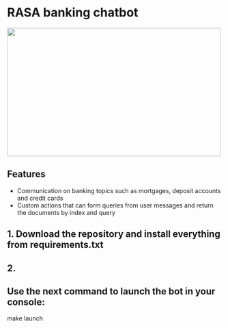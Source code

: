 # RASA banking chatbot

 <img src="https://journalbitcoin.com/wp-content/uploads/2019/01/Chatbot-for-Banking-Market.png" width="500" height="300">

## Features
- Communication on banking topics such as mortgages, deposit accounts and credit cards
- Custom actions that can form queries from user messages and return the documents by index and query

## 1. Download the repository and install everything from requirements.txt
## 2. 
## Use the next command to launch the bot in your console:
make launch

